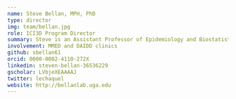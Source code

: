 ```yaml
---
name: Steve Bellan, MPH, PhD
type: director
img: team/bellan.jpg
role: ICI3D Program Director
summary: Steve is an Assistant Professor of Epidemiology and Biostatistics at the University of Georgia. He has been on the ICI3D Core Faculty since the program started in 2012 and took over as Program Director in 2016.
involvement: MMED and DAIDD clinics
github: sbellan61
orcid: 0000-0002-4110-272X
linkedin: steven-bellan-36536229
gscholar: LVbjeXEAAAAJ
twitter: lechaquel
website: http://bellanlab.uga.edu
---
```

